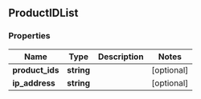 ## ProductIDList

### Properties
Name | Type | Description | Notes
------------ | ------------- | ------------- | -------------
**product_ids** | **string** |  | [optional] 
**ip_address** | **string** |  | [optional] 


